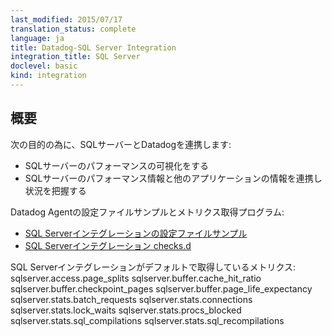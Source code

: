 ```yaml
---
last_modified: 2015/07/17
translation_status: complete
language: ja
title: Datadog-SQL Server Integration
integration_title: SQL Server
doclevel: basic
kind: integration
---
```


<!-- ### Overview


Connect SQL Server to Datadog in order to:

- Visualize your database performance.
- Correlate the performance of SQL Server with the rest of your applications. -->

## 概要


次の目的の為に、SQLサーバーとDatadogを連携します:

* SQLサーバーのパフォーマンスの可視化をする
* SQLサーバーのパフォーマンス情報と他のアプリケーションの情報を連携し状況を把握する

Datadog Agentの設定ファイルサンプルとメトリクス取得プログラム:

* [SQL Serverインテグレーションの設定ファイルサンプル](https://github.com/DataDog/integrations-core/blob/master/sqlserver/conf.yaml.example)
* [SQL Serverインテグレーション checks.d](https://github.com/DataDog/integrations-core/blob/master/sqlserver/check.py)


<!-- The following metrics are collected by default with the SQL Server integration:

    sqlserver.access.page_splits
    sqlserver.buffer.cache_hit_ratio
    sqlserver.buffer.checkpoint_pages
    sqlserver.buffer.page_life_expectancy
    sqlserver.stats.batch_requests
    sqlserver.stats.connections
    sqlserver.stats.lock_waits
    sqlserver.stats.procs_blocked
    sqlserver.stats.sql_compilations
    sqlserver.stats.sql_recompilations -->

 SQL Serverインテグレーションがデフォルトで取得しているメトリクス:
    sqlserver.access.page_splits
    sqlserver.buffer.cache_hit_ratio
    sqlserver.buffer.checkpoint_pages
    sqlserver.buffer.page_life_expectancy
    sqlserver.stats.batch_requests
    sqlserver.stats.connections
    sqlserver.stats.lock_waits
    sqlserver.stats.procs_blocked
    sqlserver.stats.sql_compilations
    sqlserver.stats.sql_recompilations
